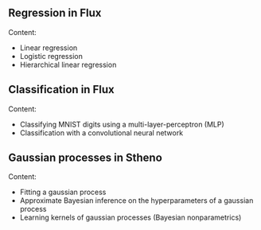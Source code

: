 ## Regression in Flux

Content:

* Linear regression
* Logistic regression
* Hierarchical linear regression

## Classification in Flux

Content:

* Classifying MNIST digits using a multi-layer-perceptron (MLP)
* Classification with a convolutional neural network

## Gaussian processes in Stheno

Content:

* Fitting a gaussian process
* Approximate Bayesian inference on the hyperparameters of a gaussian process
* Learning kernels of gaussian processes (Bayesian nonparametrics)